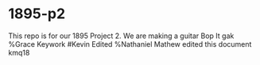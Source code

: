 # 1895-p2
This repo is for our 1895 Project 2. We are making a guitar Bop It 
gak
%Grace Keywork
#Kevin Edited
%Nathaniel Mathew edited this document
kmq18
